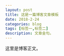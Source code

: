 ```yaml
---
layout: post
title: 这是一篇博客文章模板
date: 2018-2-24
categories: blog
tags: [标签一,标签二]
description: 文章金句。
---
```


这里是博客正文。












